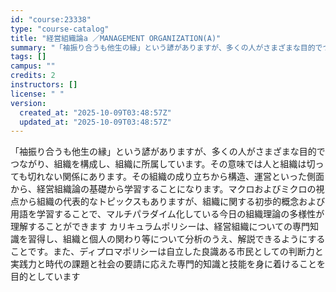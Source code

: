 ```yaml
---
id: "course:23338"
type: "course-catalog"
title: "経営組織論a ／MANAGEMENT ORGANIZATION(A)"
summary: "「袖振り合うも他生の縁」という諺がありますが、多くの人がさまざまな目的でつながり、組織を構成し、組織に所属しています。その意味では人と組織は切っても切れない関係にあります。その組織の成り立ちから構造、運営といった側面から、経営組織論の基礎か…"
tags: []
campus: ""
credits: 2
instructors: []
license: " "
version:
  created_at: "2025-10-09T03:48:57Z"
  updated_at: "2025-10-09T03:48:57Z"
---
```


「袖振り合うも他生の縁」という諺がありますが、多くの人がさまざまな目的でつながり、組織を構成し、組織に所属しています。その意味では人と組織は切っても切れない関係にあります。その組織の成り立ちから構造、運営といった側面から、経営組織論の基礎から学習することになります。マクロおよびミクロの視点から組織の代表的なトピックスもありますが、組織に関する初歩的概念および用語を学習することで、マルチパラダイム化している今日の組織理論の多様性が理解することができます カリキュラムポリシーは、経営組織についての専門知識を習得し、組織と個人の関わり等について分析のうえ、解説できるようにすることです。また、ディプロマポリシーは自立した良識ある市民としての判断力と実践力と時代の課題と社会の要請に応えた専門的知識と技能を身に着けることを目的としています
